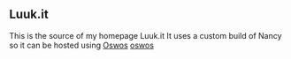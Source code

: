 ## Luuk.it
This is the source of my homepage Luuk.it
It uses a custom build of Nancy so it can be hosted using [Oswos] [oswos]

[oswos]: https://github.com/luuksommers/oswos "Oswos"

